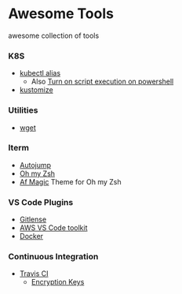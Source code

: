 # Awesome Tools
awesome collection of tools

### K8S 
- [kubectl alias](https://github.com/ahmetb/kubectl-aliases)
  - Also [Turn on script execution on powershell](https://superuser.com/questions/106360/how-to-enable-execution-of-powershell-scripts)
- [kustomize](https://github.com/kubernetes-sigs/kustomize)

### Utilities
- [wget](https://github.com/mirror/wget)

### Iterm
- [Autojump](https://github.com/wting/autojump) 
- [Oh my Zsh](https://github.com/robbyrussell/oh-my-zsh) 
- [Af Magic](https://github.com/robbyrussell/oh-my-zsh/blob/master/themes/af-magic.zsh-theme) Theme for Oh my Zsh

### VS Code Plugins
- [Gitlense](https://gitlens.amod.io/) 
- [AWS VS Code toolkit](https://aws.amazon.com/visualstudiocode/#)
- [Docker](https://marketplace.visualstudio.com/items?itemName=ms-azuretools.vscode-docker)

### Continuous Integration 
- [Travis CI](https://travis-ci.org/)
  - [Encryption Keys](https://docs.travis-ci.com/user/encryption-keys/)
